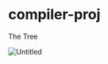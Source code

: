 # compiler-proj

The Tree
 
![Untitled](https://user-images.githubusercontent.com/92648033/226732224-bda476e2-958f-4494-9296-65b0cb0a04fb.png)
